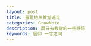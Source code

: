 ```yaml
---
layout: post
title: 羞耻地从教堂逃走
categories: GrowNote
description: 周日去教堂的一些感悟
keywords: 信仰 一念之间
---
```


# 